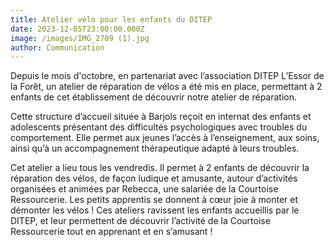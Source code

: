 ```yaml
---
title: Atelier vélo pour les enfants du DITEP
date: 2023-12-05T23:00:00.000Z
image: /images/IMG_2709 (1).jpg
author: Communication
---
```


Depuis le mois d'octobre, en partenariat avec l’association DITEP L’Essor de la Forêt, un atelier de réparation de vélos a été mis en place, permettant à 2 enfants de cet établissement de découvrir notre atelier de réparation.

Cette structure d’accueil située à Barjols reçoit en internat des enfants et adolescents présentant des difficultés psychologiques avec troubles du comportement. Elle permet aux jeunes l’accès à l’enseignement, aux soins, ainsi qu’à un accompagnement thérapeutique adapté à leurs troubles.

Cet atelier a lieu tous les vendredis. Il permet à 2 enfants de découvrir la réparation des vélos, de façon ludique et amusante, autour d’activités organisées et animées par Rebecca, une salariée de la Courtoise Ressourcerie. Les petits apprentis se donnent à cœur joie à monter et démonter les vélos ! Ces ateliers ravissent les enfants accueillis par le DITEP, et leur permettent de découvrir l’activité de la Courtoise Ressourcerie tout en apprenant et en s’amusant !
